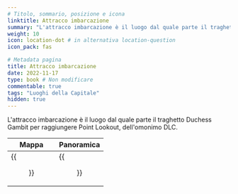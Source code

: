 ```yaml
---
# Titolo, sommario, posizione e icona
linktitle: Attracco imbarcazione
summary: "L'attracco imbarcazione è il luogo dal quale parte il traghetto Duchess Gambit per raggiungere Point Lookout, dell'omonimo DLC."
weight: 10
icon: location-dot # in alternativa location-question
icon_pack: fas

# Metadata pagina
title: Attracco imbarcazione
date: 2022-11-17
type: book # Non modificare
commentable: true
tags: "Luoghi della Capitale"
hidden: true
---
```





L'attracco imbarcazione è il luogo dal quale parte il traghetto Duchess Gambit per raggiungere Point Lookout, dell'omonimo DLC.

| Mappa                           | Panoramica                  |
| ------------------------------- | --------------------------- |
| {{<figure src="Riverboat_Landing_loc.webp">}} | {{<figure src="Riverboat_Landing.webp">}} |